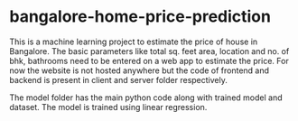# bangalore-home-price-prediction

This is a machine learning project to estimate the price of house in Bangalore. The basic parameters like total sq. feet area, location and no. of bhk, bathrooms need to be entered on a web app to estimate the price.
For now the website is not hosted anywhere but the code of frontend and backend is present in client and server folder respectively.

The model folder has the main python code along with trained model and dataset. The model is trained using linear regression.
